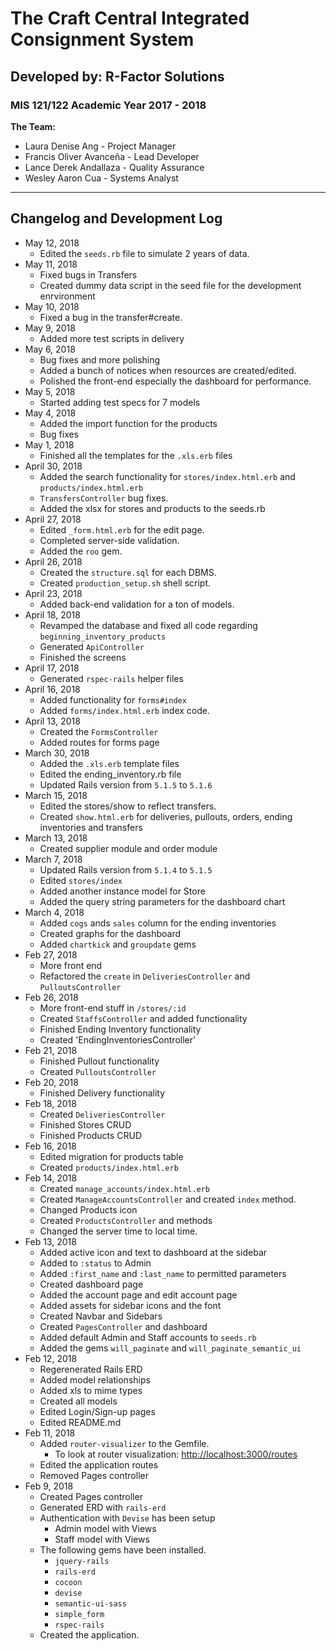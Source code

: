 # The Craft Central Integrated Consignment System
## Developed by: R-Factor Solutions
### MIS 121/122 Academic Year 2017 - 2018

**The Team:**

* Laura Denise Ang - Project Manager
* Francis Oliver Avanceña - Lead Developer
* Lance Derek Andallaza - Quality Assurance
* Wesley Aaron Cua - Systems Analyst

--- 

## Changelog and Development Log
* May 12, 2018
    * Edited the `seeds.rb` file to simulate 2 years of data.
* May 11, 2018
    * Fixed bugs in Transfers
    * Created dummy data script in the seed file for the development enrvironment
* May 10, 2018
    * Fixed a bug in the transfer#create.
* May 9, 2018
    * Added more test scripts in delivery
* May 6, 2018
    * Bug fixes and more polishing
    * Added a bunch of notices when resources are created/edited.
    * Polished the front-end especially the dashboard for performance.
* May 5, 2018
    * Started adding test specs for 7 models
* May 4, 2018
    * Added the import function for the products
    * Bug fixes
* May 1, 2018
    * Finished all the templates for the `.xls.erb` files
* April 30, 2018
    * Added the search functionality for `stores/index.html.erb` and `products/index.html.erb`
    * `TransfersController` bug fixes.
    * Added the xlsx for stores and products to the seeds.rb
* April 27, 2018
    * Edited `_form.html.erb` for the edit page.
    * Completed server-side validation.
    * Added the `roo` gem.
* April 26, 2018
    * Created the `structure.sql` for each DBMS.
    * Created `production_setup.sh` shell script.
* April 23, 2018
    * Added back-end validation for a ton of models.
* April 18, 2018
    * Revamped the database and fixed all code regarding `beginning_inventory_products`
    * Generated `ApiController`
    * Finished the screens
* April 17, 2018
    * Generated `rspec-rails` helper files
* April 16, 2018
    * Added functionality for `forms#index`
    * Added `forms/index.html.erb` index code.
* April 13, 2018
    * Created the `FormsController`
    * Added routes for forms page
* March 30, 2018
    * Added the `.xls.erb` template files
    * Edited the ending_inventory.rb file
    * Updated Rails version from `5.1.5` to `5.1.6`
* March 15, 2018
    * Edited the stores/show to reflect transfers. 
    * Created `show.html.erb` for deliveries, pullouts, orders, ending inventories and transfers
* March 13, 2018
    * Created supplier module and order module
* March 7, 2018
    * Updated Rails version from `5.1.4` to `5.1.5`
    * Edited `stores/index`
    * Added another instance model for Store
    * Added the query string parameters for the dashboard chart
* March 4, 2018
    * Added `cogs` ands `sales` column for the ending inventories
    * Created graphs for the dashboard
    * Added `chartkick` and `groupdate` gems
* Feb 27, 2018
    * More front end
    * Refactored the `create` in `DeliveriesController` and `PulloutsController`
* Feb 26, 2018
    * More front-end stuff in `/stores/:id`
    * Created `StaffsController` and added functionality
    * Finished Ending Inventory functionality
    * Created 'EndingInventoriesController'
* Feb 21, 2018
    * Finished Pullout functionality
    * Created `PulloutsController`
* Feb 20, 2018
    * Finished Delivery functionality
* Feb 18, 2018
    * Created `DeliveriesController`
    * Finished Stores CRUD
    * Finished Products CRUD
* Feb 16, 2018
    * Edited migration for products table
    * Created `products/index.html.erb`
* Feb 14, 2018
    * Created `manage_accounts/index.html.erb`
    * Created `ManageAccountsController` and created `index` method.
    * Changed Products icon
    * Created `ProductsController` and methods
    * Changed the server time to local time.
* Feb 13, 2018
    * Added active icon and text to dashboard at the sidebar
    * Added to `:status` to Admin
    * Added `:first_name` and `:last_name` to permitted parameters
    * Created dashboard page
    * Added the account page and edit account page
    * Added assets for sidebar icons and the font
    * Created Navbar and Sidebars
    * Created `PagesController` and dashboard
    * Added default Admin and Staff accounts to `seeds.rb`
    * Added the gems `will_paginate` and `will_paginate_semantic_ui`
* Feb 12, 2018
    * Regerenerated Rails ERD
    * Added model relationships
    * Added xls to mime types
    * Created all models
    * Edited Login/Sign-up pages
    * Edited README.md
* Feb 11, 2018
    * Added `router-visualizer` to the Gemfile.
        * To look at router visualization: [http://localhost:3000/routes](http://localhost:3000/routes)
    * Edited the application routes
    * Removed Pages controller
* Feb 9, 2018
    * Created Pages controller
    * Generated ERD with `rails-erd`
    * Authentication with `Devise` has been setup
        * Admin model with Views
        * Staff model with Views
    * The following gems have been installed.
        * `jquery-rails`
        * `rails-erd`
        * `cocoon`
        * `devise`
        * `semantic-ui-sass`
        * `simple_form`
        * `rspec-rails`
    * Created the application.